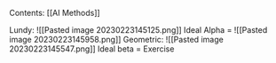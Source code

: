 Contents:
[[AI Methods]]

Lundy:
![[Pasted image 20230223145125.png]]
Ideal Alpha = 
![[Pasted image 20230223145958.png]]
Geometric:
![[Pasted image 20230223145547.png]]
Ideal beta =
Exercise